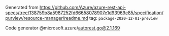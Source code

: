 Generated from https://github.com/Azure/azure-rest-api-specs/tree/138759b8a5987252fd66658078907e1d93969c85/specification/purview/resource-manager/readme.md tag: `package-2020-12-01-preview`

Code generator @microsoft.azure/autorest.go@2.1.169


